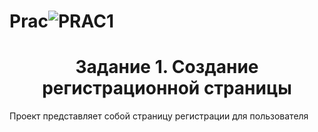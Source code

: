 # Prac![PRAC1](https://github.com/user-attachments/assets/93cb3b42-6d41-4f4e-9720-8cdd315026ff)
<h1 align="center">Задание 1. Создание регистрационной страницы </h1> 
<p> Проект представляет собой страницу регистрации для пользователя </p>
